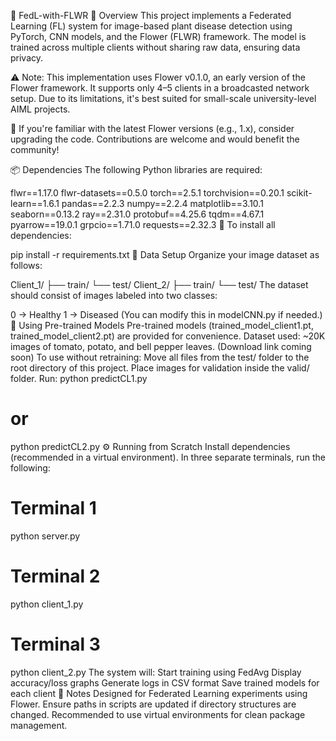 🧠 FedL-with-FLWR
🚀 Overview
This project implements a Federated Learning (FL) system for image-based plant disease detection using PyTorch, CNN models, and the Flower (FLWR) framework.
The model is trained across multiple clients without sharing raw data, ensuring data privacy.

⚠️ Note: This implementation uses Flower v0.1.0, an early version of the Flower framework. It supports only 4–5 clients in a broadcasted network setup. Due to its limitations, it's best suited for small-scale university-level AIML projects.

🚧 If you're familiar with the latest Flower versions (e.g., 1.x), consider upgrading the code. Contributions are welcome and would benefit the community!

📦 Dependencies
The following Python libraries are required:

flwr==1.17.0
flwr-datasets==0.5.0
torch==2.5.1
torchvision==0.20.1
scikit-learn==1.6.1
pandas==2.2.3
numpy==2.2.4
matplotlib==3.10.1
seaborn==0.13.2
ray==2.31.0
protobuf==4.25.6
tqdm==4.67.1
pyarrow==19.0.1
grpcio==1.71.0
requests==2.32.3
📅 To install all dependencies:

pip install -r requirements.txt
📁 Data Setup
Organize your image dataset as follows:

Client_1/
  ├── train/
  └── test/
Client_2/
  ├── train/
  └── test/
The dataset should consist of images labeled into two classes:

0 → Healthy
1 → Diseased
(You can modify this in modelCNN.py if needed.)
💪 Using Pre-trained Models
Pre-trained models (trained_model_client1.pt, trained_model_client2.pt) are provided for convenience.
Dataset used: ~20K images of tomato, potato, and bell pepper leaves. (Download link coming soon)
To use without retraining:
Move all files from the test/ folder to the root directory of this project.
Place images for validation inside the valid/ folder.
Run:
python predictCL1.py
# or
python predictCL2.py
⚙️ Running from Scratch
Install dependencies (recommended in a virtual environment).
In three separate terminals, run the following:
# Terminal 1
python server.py

# Terminal 2
python client_1.py

# Terminal 3
python client_2.py
The system will:
Start training using FedAvg
Display accuracy/loss graphs
Generate logs in CSV format
Save trained models for each client
📝 Notes
Designed for Federated Learning experiments using Flower.
Ensure paths in scripts are updated if directory structures are changed.
Recommended to use virtual environments for clean package management.
